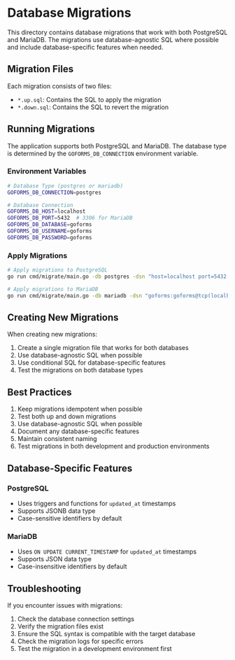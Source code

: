 # Database Migrations

This directory contains database migrations that work with both PostgreSQL and MariaDB. The migrations use database-agnostic SQL where possible and include database-specific features when needed.

## Migration Files

Each migration consists of two files:
- `*.up.sql`: Contains the SQL to apply the migration
- `*.down.sql`: Contains the SQL to revert the migration

## Running Migrations

The application supports both PostgreSQL and MariaDB. The database type is determined by the `GOFORMS_DB_CONNECTION` environment variable.

### Environment Variables

```bash
# Database Type (postgres or mariadb)
GOFORMS_DB_CONNECTION=postgres

# Database Connection
GOFORMS_DB_HOST=localhost
GOFORMS_DB_PORT=5432  # 3306 for MariaDB
GOFORMS_DB_DATABASE=goforms
GOFORMS_DB_USERNAME=goforms
GOFORMS_DB_PASSWORD=goforms
```

### Apply Migrations

```bash
# Apply migrations to PostgreSQL
go run cmd/migrate/main.go -db postgres -dsn "host=localhost port=5432 user=goforms password=goforms dbname=goforms sslmode=disable"

# Apply migrations to MariaDB
go run cmd/migrate/main.go -db mariadb -dsn "goforms:goforms@tcp(localhost:3306)/goforms"
```

## Creating New Migrations

When creating new migrations:

1. Create a single migration file that works for both databases
2. Use database-agnostic SQL when possible
3. Use conditional SQL for database-specific features
4. Test the migrations on both database types

## Best Practices

1. Keep migrations idempotent when possible
2. Test both up and down migrations
3. Use database-agnostic SQL when possible
4. Document any database-specific features
5. Maintain consistent naming
6. Test migrations in both development and production environments

## Database-Specific Features

### PostgreSQL
- Uses triggers and functions for `updated_at` timestamps
- Supports JSONB data type
- Case-sensitive identifiers by default

### MariaDB
- Uses `ON UPDATE CURRENT_TIMESTAMP` for `updated_at` timestamps
- Supports JSON data type
- Case-insensitive identifiers by default

## Troubleshooting

If you encounter issues with migrations:

1. Check the database connection settings
2. Verify the migration files exist
3. Ensure the SQL syntax is compatible with the target database
4. Check the migration logs for specific errors
5. Test the migration in a development environment first 